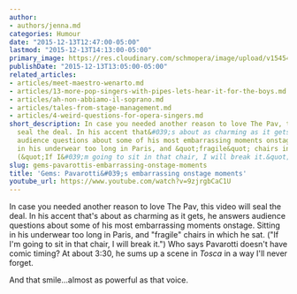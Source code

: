 ```yaml
---
author:
- authors/jenna.md
categories: Humour
date: "2015-12-13T12:47:00-05:00"
lastmod: "2015-12-13T14:13:00-05:00"
primary_image: https://res.cloudinary.com/schmopera/image/upload/v1545409169/media/webhook-uploads/1450029150201/2015-12-13---Pav.jpg.jpg
publishDate: "2015-12-13T13:05:00-05:00"
related_articles:
- articles/meet-maestro-wenarto.md
- articles/13-more-pop-singers-with-pipes-lets-hear-it-for-the-boys.md
- articles/ah-non-abbiamo-il-soprano.md
- articles/tales-from-stage-management.md
- articles/4-weird-questions-for-opera-singers.md
short_description: In case you needed another reason to love The Pav, this video will
  seal the deal. In his accent that&#039;s about as charming as it gets, he answers
  audience questions about some of his most embarrassing moments onstage. Sitting
  in his underwear too long in Paris, and &quot;fragile&quot; chairs in which he sat.
  (&quot;If I&#039;m going to sit in that chair, I will break it.&quot;)
slug: gems-pavarottis-embarrassing-onstage-moments
title: 'Gems: Pavarotti&#039;s embarrassing onstage moments'
youtube_url: https://www.youtube.com/watch?v=9zjrgbCaC1U
---
```


In case you needed another reason to love The Pav, this video will seal the deal. In his accent that's about as charming as it gets, he answers audience questions about some of his most embarrassing moments onstage. Sitting in his underwear too long in Paris, and "fragile" chairs in which he sat. ("If I'm going to sit in that chair, I will break it.") Who says Pavarotti doesn't have comic timing? At about 3:30, he sums up a scene in *Tosca* in a way I'll never forget.

And that smile...almost as powerful as that voice.
